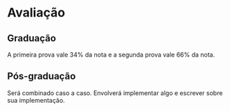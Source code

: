 # Avaliação


## Graduação

A primeira prova vale 34% da nota e a segunda prova vale 66% da nota.

## Pós-graduação

Será combinado caso a caso. Envolverá implementar algo e escrever sobre sua implementação.
